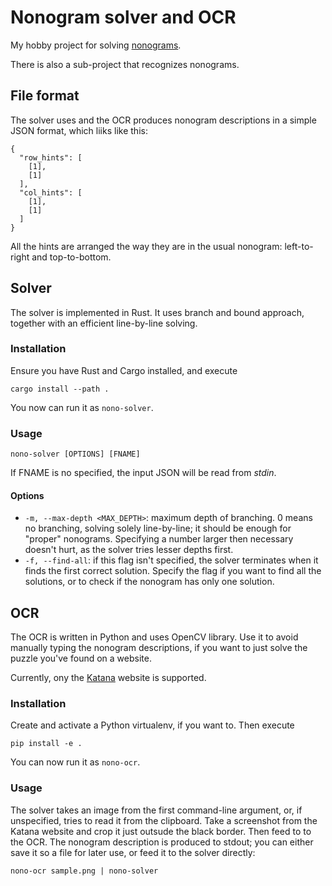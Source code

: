 # Nonogram solver and OCR

My hobby project for solving [nonograms](https://en.wikipedia.org/wiki/Nonogram).

There is also a sub-project that recognizes nonograms.

## File format

The solver uses and the OCR produces nonogram descriptions in a simple JSON format, which liiks like this:

    {
      "row_hints": [
        [1],
        [1]
      ],
      "col_hints": [
        [1],
        [1]
      ]
    }

All the hints are arranged the way they are in the usual nonogram: left-to-right and top-to-bottom.

## Solver

The solver is implemented in Rust. It uses branch and bound approach, together with an efficient line-by-line solving.

### Installation

Ensure you have Rust and Cargo installed, and execute

    cargo install --path .

You now can run it as `nono-solver`.

### Usage

    nono-solver [OPTIONS] [FNAME]

If FNAME is no specified, the input JSON will be read from _stdin_.

#### Options
* `-m, --max-depth <MAX_DEPTH>`: maximum depth of branching. 0 means no branching, solving solely line-by-line; it should be enough for "proper" nonograms.
Specifying a number larger then necessary doesn't hurt, as the solver tries lesser depths first.
* `-f, --find-all`: if this flag isn't specified, the solver terminates when it finds the first correct solution. Specify the flag if you want to find all the
solutions, or to check if the nonogram has only one solution.

## OCR

The OCR is written in Python and uses OpenCV library. Use it to avoid manually typing the nonogram descriptions,
if you want to just solve the puzzle you've found on a website.

Currently, ony the [Katana](https://nonograms-katana.com/) website is supported.

### Installation

Create and activate a Python virtualenv, if you want to. Then execute

    pip install -e .

You can now run it as `nono-ocr`.

### Usage

The solver takes an image from the first command-line argument, or, if unspecified, tries to read it from the clipboard.
Take a screenshot from the Katana website and crop it just outsude the black border. Then feed to to the OCR. The nonogram description
is produced to stdout; you can either save it so a file for later use, or feed it to the solver directly:

    nono-ocr sample.png | nono-solver